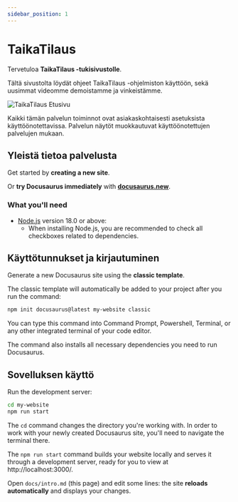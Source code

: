 ```yaml
---
sidebar_position: 1
---
```


# TaikaTilaus



Tervetuloa **TaikaTilaus -tukisivustolle**.

Tältä sivustolta löydät ohjeet TaikaTilaus -ohjelmiston käyttöön, sekä uusimmat videomme demoistamme ja vinkeistämme.

![TaikaTilaus Etusivu](https://intra.taikatilaus.fi/Ohjetiedostot/etusivu_512000F8C0B34456B706641B43223711.PNG)

Kaikki tämän palvelun toiminnot ovat asiakaskohtaisesti asetuksista käyttöönotettavissa. Palvelun näytöt muokkautuvat käyttöönotettujen palvelujen mukaan.

## Yleistä tietoa palvelusta

Get started by **creating a new site**.

Or **try Docusaurus immediately** with **[docusaurus.new](https://docusaurus.new)**.

### What you'll need

- [Node.js](https://nodejs.org/en/download/) version 18.0 or above:
  - When installing Node.js, you are recommended to check all checkboxes related to dependencies.

## Käyttötunnukset ja kirjautuminen

Generate a new Docusaurus site using the **classic template**.

The classic template will automatically be added to your project after you run the command:

```bash
npm init docusaurus@latest my-website classic
```

You can type this command into Command Prompt, Powershell, Terminal, or any other integrated terminal of your code editor.

The command also installs all necessary dependencies you need to run Docusaurus.

## Sovelluksen käyttö

Run the development server:

```bash
cd my-website
npm run start
```

The `cd` command changes the directory you're working with. In order to work with your newly created Docusaurus site, you'll need to navigate the terminal there.

The `npm run start` command builds your website locally and serves it through a development server, ready for you to view at http://localhost:3000/.

Open `docs/intro.md` (this page) and edit some lines: the site **reloads automatically** and displays your changes.
